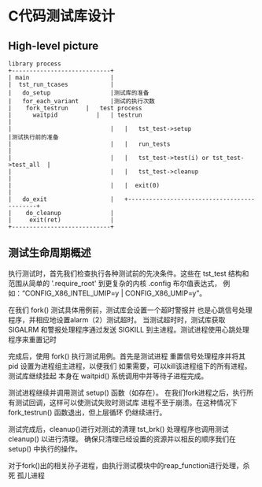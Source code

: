 # C代码测试库设计

## High-level picture

    library process
    +----------------------------+
    | main                       |
    |  tst_run_tcases            |
    |   do_setup                 |测试库的准备
    |   for_each_variant         |测试的执行次数
    |    fork_testrun     |   test process
    |      waitpid           |   | testrun                                    |
    |                            |   |   tst_test->setup                      |测试执行前的准备
    |                            |   |   run_tests                                 |
    |                            |   |   tst_test->test(i) or tst_test->test_all  |
    |                            |   |   tst_test->cleanup                        |
    |                            |   |  exit(0)                                   |
    |   do_exit                  |   +--------------------------------------------+
    |    do_cleanup              |
    |     exit(ret)              |
    +----------------------------+

## 测试生命周期概述

执行测试时，首先我们检查执行各种测试前的先决条件。这些在 tst_test 结构和
范围从简单的 '.require_root' 到更复杂的内核 .config 布尔值表达式，
例如：“CONFIG_X86_INTEL_UMIP=y | CONFIG_X86_UMIP=y”。

在我们 fork() 测试具体用例前，测试库会设置一个超时警报并
也是心跳信号处理程序，并相应地设置alarm（2）测试超时。
当测试超时时，测试库获取 SIGALRM 和警报处理程序通过发送
 SIGKILL 到主进程。测试进程使用心跳处理程序来重置记时

完成后，使用 fork() 执行测试用例。首先是测试进程
重置信号处理程序并将其 pid 设置为进程组主进程，以便我们
如果需要，可以kill该进程组下的所有进程。测试库继续挂起
本身在 waitpid() 系统调用中并等待子进程完成。

测试进程继续并调用测试 setup() 函数（如存在）。
在我们fork进程之后，执行所有测试回调，这样可以使测试失败时测试库
进程不至于崩溃。在这种情况下fork_testrun() 函数退出，但上层循环
仍继续进行。

测试完成后，cleanup()进行对测试的清理
tst_brk() 处理程序也调用测试 cleanup() 以进行清理。
确保只清理已经设置的资源并以相反的顺序我们在 setup() 中执行的操作。

对于fork()出的相关孙子进程，由执行测试模块中的reap_function进行处理，杀死
孤儿进程

